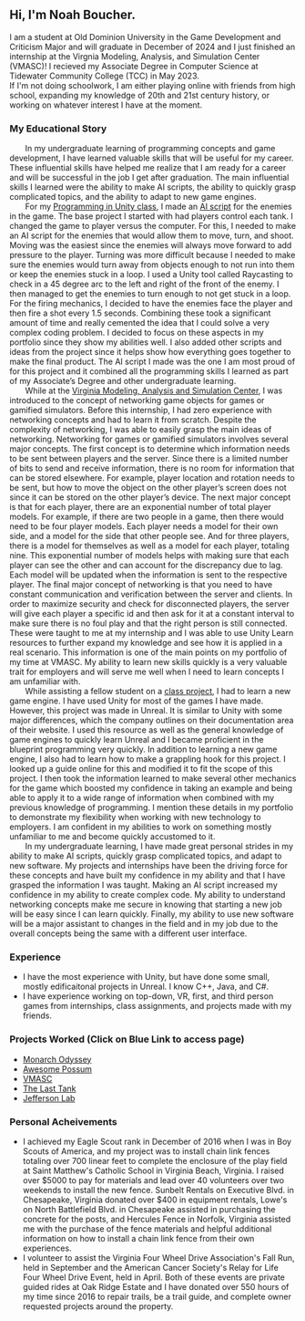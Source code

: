 ## Hi, I'm Noah Boucher. <br>
I am a student at Old Dominion University in the Game Development and Criticism Major and will graduate in December of 2024 and I just finished an internship at the Virgnia Modeling, Analysis, and Simulation Center (VMASC)! I recieved my Associate Degree in Computer Science at Tidewater Community College (TCC) in May 2023.  <br>
If I'm not doing schoolwork, I am either playing online with friends from high school, expanding my knowledge of 20th and 21st century history, or working on whatever interest I have at the moment. <br>
### My Educational Story
&nbsp; &nbsp; &nbsp; &nbsp;In my undergraduate learning of programming concepts and game development, I have learned valuable skills that will be useful for my career. These influential skills have helped me realize that I am ready for a career and will be successful in the job I get after graduation. The main influential skills I learned were the ability to make AI scripts, the ability to quickly grasp complicated topics, and the ability to adapt to new game engines. <br>
&nbsp; &nbsp; &nbsp; &nbsp;For my [Programming in Unity class](The-Last-Tank.md), I made an [AI script](AIScript.md) for the enemies in the game. The base project I started with had players control each tank. I changed the game to player versus the computer. For this, I needed to make an AI script for the enemies that would allow them to move, turn, and shoot. Moving was the easiest since the enemies will always move forward to add pressure to the player. Turning was more difficult because I needed to make sure the enemies would turn away from objects enough to not run into them or keep the enemies stuck in a loop. I used a Unity tool called Raycasting to check in a 45 degree arc to the left and right of the front of the enemy. I then managed to get the enemies to turn enough to not get stuck in a loop. For the firing mechanics, I decided to have the enemies face the player and then fire a shot every 1.5 seconds. Combining these took a significant amount of time and really cemented the idea that I could solve a very complex coding problem. I decided to focus on these aspects in my portfolio since they show my abilities well. I also added other scripts and ideas from the project since it helps show how everything goes together to make the final product. The AI script I made was the one I am most proud of for this project and it combined all the programming skills I learned as part of my Associate’s Degree and other undergraduate learning. <br>
&nbsp; &nbsp; &nbsp; &nbsp;While at the [Virginia Modeling, Analysis and Simulation Center](VMASC.md), I was introduced to the concept of networking game objects for games or gamified simulators. Before this internship, I had zero experience with networking concepts and had to learn it from scratch. Despite the complexity of networking, I was able to easily grasp the main ideas of networking. Networking for games or gamified simulators involves several major concepts. The first concept is to determine which information needs to be sent between players and the server. Since there is a limited number of bits to send and receive information, there is no room for information that can be stored elsewhere. For example, player location and rotation needs to be sent, but how to move the object on the other player’s screen does not since it can be stored on the other player’s device. The next major concept is that for each player, there are an exponential number of total player models. For example, if there are two people in a game, then there would need to be four player models. Each player needs a model for their own side, and a model for the side that other people see. And for three players, there is a model for themselves as well as a model for each player, totaling nine. This exponential number of models helps with making sure that each player can see the other and can account for the discrepancy due to lag. Each model will be updated when the information is sent to the respective player. The final major concept of networking is that you need to have constant communication and verification between the server and clients. In order to maximize security and check for disconnected players, the server will give each player a specific id and then ask for it at a constant interval to make sure there is no foul play and that the right person is still connected. These were taught to me at my internship and I was able to use Unity Learn resources to further expand my knowledge and see how it is applied in a real scenario. This information is one of the main points on my portfolio of my time at VMASC. My ability to learn new skills quickly is a very valuable trait for employers and will serve me well when I need to learn concepts I am unfamiliar with. <br>
&nbsp; &nbsp; &nbsp; &nbsp;While assisting a fellow student on a [class project](Awesome_Possum.md), I had to learn a new game engine. I have used Unity for most of the games I have made. However, this project was made in Unreal. It is similar to Unity with some major differences, which the company outlines on their documentation area of their website. I used this resource as well as the general knowledge of game engines to quickly learn Unreal and I became proficient in the blueprint programming very quickly. In addition to learning a new game engine, I also had to learn how to make a grappling hook for this project. I looked up a guide online for this and modified it to fit the scope of this project. I then took the information learned to make several other mechanics for the game which boosted my confidence in taking an example and being able to apply it to a wide range of information when combined with my previous knowledge of programming. I mention these details in my portfolio to demonstrate my flexibility when working with new technology to employers. I am confident in my abilities to work on something mostly unfamiliar to me and become quickly accustomed to it. <br>
&nbsp; &nbsp; &nbsp; &nbsp;In my undergraduate learning, I have made great personal strides in my ability to make AI scripts, quickly grasp complicated topics, and adapt to new software. My projects and internships have been the driving force for these concepts and have built my confidence in my ability and that I have grasped the information I was taught. Making an AI script increased my confidence in my ability to create complex code. My ability to understand networking concepts make me secure in knowing that starting a new job will be easy since I can learn quickly. Finally, my ability to use new software will be a major assistant to changes in the field and in my job due to the overall concepts being the same with a different user interface. <br>
### Experience
- I have the most experience with Unity, but have done some small, mostly edificaitonal projects in Unreal. I know C++, Java, and C#. <br>
- I have experience working on top-down, VR, first, and third person games from internships, class assignments, and projects made with my friends. <br>
### Projects Worked (Click on Blue Link to access page)
- [Monarch Odyssey](Monarch_Odyssey.md) <br>
- [Awesome Possum](Awesome_Possum.md) <br>
- [VMASC](VMASC.md) <br>
- [The Last Tank](The-Last-Tank.md) <br>
- [Jefferson Lab](Jefferson-Lab.md) <br>
### Personal Acheivements
- I achieved my Eagle Scout rank in December of 2016 when I was in Boy Scouts of America, and my project was to install chain link fences totaling over 700 linear feet to complete the enclosure of the play field at Saint Matthew's Catholic School in Virginia Beach, Virginia.
I raised over $5000 to pay for materials and lead over 40 volunteers over two weekends to install the new fence. Sunbelt Rentals on Executive Blvd. in Chesapeake, Virginia donated over $400 in equipment rentals, 
Lowe's on North Battlefield Blvd. in Chesapeake assisted in purchasing the concrete for the posts,
and Hercules Fence in Norfolk, Virginia assisted me with the purchase of the fence materials and helpful additional information on how to install a chain link fence from their own experiences. <br>
- I volunteer to assist the Virginia Four Wheel Drive Association's Fall Run, held in September and the American Cancer Society's Relay for Life Four Wheel Drive Event, held in April. Both of these events are private guided rides at Oak Ridge Estate and I have donated over 550 hours of my time since 2016 to repair trails, be a trail guide, and complete owner requested projects around the property. <br>

<!---
NBoucher596/NBoucher596 is a ✨ special ✨ repository because its `README.md` (this file) appears on your GitHub profile.
You can click the Preview link to take a look at your changes.
--->
